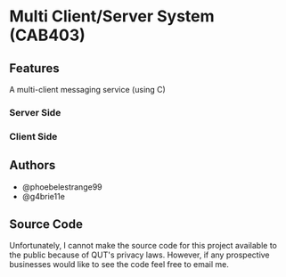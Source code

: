 # Multi Client/Server System (CAB403)
## Features
A multi-client messaging service (using C)
### Server Side

### Client Side
## Authors
- @phoebelestrange99
- @g4brie11e
## Source Code
Unfortunately, I cannot make the source code for this project available to the public because of QUT's privacy laws. However, if any prospective businesses would like to see the code feel free to email me. 
